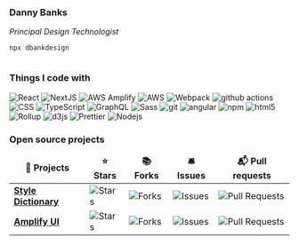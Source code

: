 ### Danny Banks

_Principal Design Technologist_



```
npx dbankdesign
```

<img alt="" src="https://github-readme-stats.vercel.app/api?username=dbanksdesign" />

<h3>Things I code with</h3>
<p>
  <img alt="React" src="https://img.shields.io/badge/-React-45b8d8?style=flat-square&logo=react&logoColor=white" />
  <img alt="NextJS" src="https://img.shields.io/badge/-NextJS-000?style=flat-square&logo=next.js&logoColor=white" /> 
  <img alt="AWS Amplify" src="https://img.shields.io/badge/-AWS_Amplify-402d6c?style=flat-square&logo=aws-amplify&logoColor=white" /> 
  <img alt="AWS" src="https://img.shields.io/badge/-AWS-232F3E?style=flat-square&logo=amazon-web-services&logoColor=f90" /> 
  <img alt="Webpack" src="https://img.shields.io/badge/-Webpack-8DD6F9?style=flat-square&logo=webpack&logoColor=white" /> 
  <img alt="github actions" src="https://img.shields.io/badge/-Github_Actions-2088FF?style=flat-square&logo=github-actions&logoColor=white" />
  <img alt="CSS" src="https://img.shields.io/badge/-CSS-007ACC?style=flat-square&logo=css&logoColor=white" />
  <img alt="TypeScript" src="https://img.shields.io/badge/-TypeScript-007ACC?style=flat-square&logo=typescript&logoColor=white" />
  <img alt="GraphQL" src="https://img.shields.io/badge/-GraphQL-E10098?style=flat-square&logo=graphql&logoColor=white" />
  <img alt="Sass" src="https://img.shields.io/badge/-Sass-CC6699?style=flat-square&logo=sass&logoColor=white" />
  <img alt="git" src="https://img.shields.io/badge/-Git-F05032?style=flat-square&logo=git&logoColor=white" />
  <img alt="angular" src="https://img.shields.io/badge/-Angular-DD0031?style=flat-square&logo=angular&logoColor=white" />
  <img alt="npm" src="https://img.shields.io/badge/-NPM-CB3837?style=flat-square&logo=npm&logoColor=white" />
  <img alt="html5" src="https://img.shields.io/badge/-HTML5-E34F26?style=flat-square&logo=html5&logoColor=white" />
  <img alt="Rollup" src="https://img.shields.io/badge/-Rollup-EC4A3F?style=flat-square&logo=rollup.js&logoColor=white" />
  <img alt="d3js" src="https://img.shields.io/badge/-D3.js-F9A03C?style=flat-square&logo=d3.js&logoColor=white" />
  <img alt="Prettier" src="https://img.shields.io/badge/-Prettier-F7B93E?style=flat-square&logo=prettier&logoColor=white" />
  <img alt="Nodejs" src="https://img.shields.io/badge/-Nodejs-43853d?style=flat-square&logo=Node.js&logoColor=white" />
</p>
<h3>Open source projects</h3>
<table>
  <thead align="center">
    <tr border: none;>
      <td><b>🎁 Projects</b></td>
      <td><b>⭐ Stars</b></td>
      <td><b>📚 Forks</b></td>
      <td><b>🛎 Issues</b></td>
      <td><b>📬 Pull requests</b></td>
    </tr>
  </thead>
  <tbody>
    <tr>
      <td><a href="https://github.com/amzn/style-dictionary"><b>Style Dictionary</b></a></td>
      <td><img alt="Stars" src="https://img.shields.io/github/stars/amzn/style-dictionary?style=flat-square&labelColor=343b41"/></td>
      <td><img alt="Forks" src="https://img.shields.io/github/forks/amzn/style-dictionary?style=flat-square&labelColor=343b41"/></td>
      <td><img alt="Issues" src="https://img.shields.io/github/issues/amzn/style-dictionary?style=flat-square&labelColor=343b41"/></td>
      <td><img alt="Pull Requests" src="https://img.shields.io/github/issues-pr/amzn/style-dictionary?style=flat-square&labelColor=343b41"/></td>
    </tr>
    <tr>
      <td><a href="https://github.com/aws-amplify/amplify-ui"><b>Amplify UI</b></a></td>
      <td><img alt="Stars" src="https://img.shields.io/github/stars/aws-amplify/amplify-ui?style=flat-square&labelColor=343b41"/></td>
      <td><img alt="Forks" src="https://img.shields.io/github/forks/aws-amplify/amplify-ui?style=flat-square&labelColor=343b41"/></td>
      <td><img alt="Issues" src="https://img.shields.io/github/issues/aws-amplify/amplify-ui?style=flat-square&labelColor=343b41"/></td>
      <td><img alt="Pull Requests" src="https://img.shields.io/github/issues-pr/aws-amplify/amplify-ui?style=flat-square&labelColor=343b41"/></td>
    </tr>
  </tbody>
</table>

